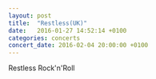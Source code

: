 ```yaml
---
layout: post
title:  "Restless(UK)"
date:   2016-01-27 14:52:14 +0100
categories: concerts
concert_date: 2016-02-04 20:00:00 +0100
---
```

Restless Rock'n'Roll